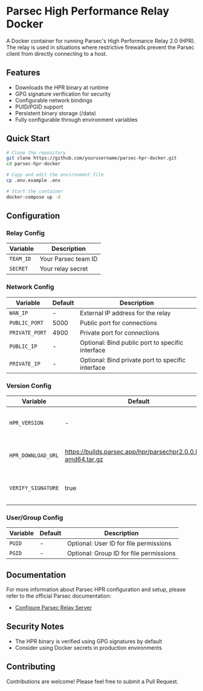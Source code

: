 # Parsec High Performance Relay Docker

A Docker container for running Parsec's High Performance Relay 2.0 (HPR). The relay is used in situations where restrictive firewalls prevent the Parsec client from directly connecting to a host.

## Features
- Downloads the HPR binary at runtime
- GPG signature verification for security
- Configurable network bindings
- PUID/PGID support
- Persistent binary storage (/data)
- Fully configurable through environment variables

## Quick Start

```bash
# Clone the repository
git clone https://github.com/yourusername/parsec-hpr-docker.git
cd parsec-hpr-docker

# Copy and edit the environment file
cp .env.example .env

# Start the container
docker-compose up -d
```

## Configuration

### Relay Config

| Variable | Description |
|----------|-------------|
| `TEAM_ID` | Your Parsec team ID |
| `SECRET` | Your relay secret |

### Network Config

| Variable | Default | Description |
|----------|---------|-------------|
| `WAN_IP` | - | External IP address for the relay |
| `PUBLIC_PORT` | 5000 | Public port for connections |
| `PRIVATE_PORT` | 4900 | Private port for connections |
| `PUBLIC_IP` | - | Optional: Bind public port to specific interface |
| `PRIVATE_IP` | - | Optional: Bind private port to specific interface |

### Version Config

| Variable | Default | Description |
|----------|---------|-------------|
| `HPR_VERSION` | - | Optional: Version of Parsec HPR to install |
| `HPR_DOWNLOAD_URL` | https://builds.parsec.app/hpr/parsechpr2.0.0.linux-amd64.tar.gz | Optional: Custom download URL for HPR binary |
| `VERIFY_SIGNATURE` | true | Optional: Enable/disable GPG signature verification |

### User/Group Config

| Variable | Default | Description |
|----------|---------|-------------|
| `PUID` | - | Optional: User ID for file permissions |
| `PGID` | - | Optional: Group ID for file permissions |

## Documentation

For more information about Parsec HPR configuration and setup, please refer to the official Parsec documentation:
- [Configure Parsec Relay Server](https://support.parsec.app/hc/en-us/articles/32381057878292-Configure-Parsec-Relay-Server)

## Security Notes

- The HPR binary is verified using GPG signatures by default
- Consider using Docker secrets in production environments

## Contributing

Contributions are welcome! Please feel free to submit a Pull Request.

